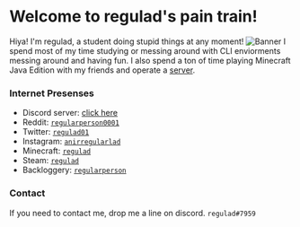 # Welcome to regulad's pain train!
Hiya! I'm regulad, a student doing stupid things at any moment!
![Banner](files/banner.png)
I spend most of my time studying or messing around with CLI enviorments messing around and having fun.
I also spend a ton of time playing Minecraft Java Edition with my friends and operate a [server](minecraft).
### Internet Presenses
* Discord server: [click here](discord)
* Reddit: [`regularperson0001`](https://www.reddit.com/user/regularperson0001)
* Twitter: [`regulad01`](https://twitter.com/regulad01)
* Instagram: [`anirregularlad`](https://www.instagram.com/anirregularlad/)
* Minecraft: [`regulad`](https://namemc.com/profile/regulad.1)
* Steam: [`regulad`](https://steamcommunity.com/id/regulad0)
* Backloggery: [`regularperson`](https://backloggery.com/regularperson)

### Contact
If you need to contact me, drop me a line on discord. `regulad#7959`